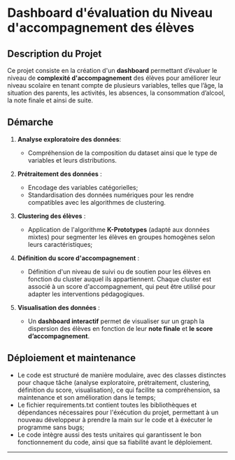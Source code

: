# Dashboard d'évaluation du Niveau d'accompagnement des élèves

## Description du Projet

Ce projet consiste en la création d'un **dashboard** permettant d’évaluer le niveau de **complexité d'accompagnement** des élèves pour améliorer leur niveau scolaire en tenant compte de plusieurs variables, telles que l’âge, la situation des parents,
les activités, les absences, la consommation d’alcool, la note finale et ainsi de suite.

## Démarche

1. **Analyse exploratoire des données**:
   - Compréhension de la composition du dataset ainsi que le type de variables et leurs distributions.

3. **Prétraitement des données** :
   - Encodage des variables catégorielles;
   - Standardisation des données numériques pour les rendre compatibles avec les algorithmes de clustering.

4. **Clustering des élèves** :
   - Application de l'algorithme **K-Prototypes** (adapté aux données mixtes) pour segmenter les élèves en groupes homogènes selon leurs caractéristiques;
  
5. **Définition du score d'accompagnement** :
   - Définition d'un niveau de suivi ou de soutien pour les élèves en fonction du cluster auquel ils appartiennent. Chaque cluster est associé à un score d'accompagnement, qui peut être  utilisé pour adapter les interventions pédagogiques.

6. **Visualisation des données** :
   - Un **dashboard interactif** permet de visualiser sur un graph la dispersion des élèves en fonction de leur **note finale** et **le score d’accompagnement**.

## Déploiement et maintenance
- Le code est structuré de manière modulaire, avec des classes distinctes pour chaque tâche (analyse exploratoire, prétraitement, clustering, définition du score, visualisation), ce qui facilite sa compréhension, sa maintenance et son amélioration dans le temps;
- Le fichier requirements.txt contient toutes les bibliothèques et dépendances nécessaires pour l'éxécution du projet, permettant à un nouveau développeur à prendre la main sur le code et à éxécuter le programme sans bugs;
- Le code intègre aussi des tests unitaires qui garantissent le bon fonctionnement du code, ainsi que sa fiabilité avant le déploiement.


---



